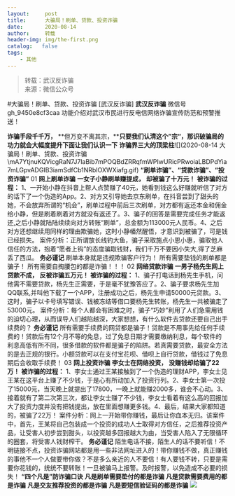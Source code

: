 ```yaml
---
layout:     post
title:      大骗局！刷单、贷款、投资诈骗
date:       2020-08-14
author:     转载
header-img: img/the-first.png
catalog:   false
tags:
    - 其他
---
```


<blockquote><p>转载：武汉反诈骗<br>
来源：微信公众号</p></blockquote>

#大骗局！刷单、贷款、投资诈骗
[武汉反诈骗]
**武汉反诈骗**
微信号gh_9450e8cf3caa
功能介绍对武汉市民进行反电信网络诈骗宣传防范和预警推送！

**诈骗手段千千万，**
**但万变不离其宗，****只要我们认清这个”宗“，****那识破骗局的功力就会大幅度提升****下面让我们认识一下**
**诈骗界三大的顶梁柱**![](2020-08-14
大骗局！刷单、贷款、投资诈骗\\mA7YtjnuKQVicgRaN7J7laBib7mPOQBdZRRqfmWPIwURicPRwoiaLBDPdYia7mLGpvADGIB3iamSdfCb1NRbIOXWXiafg.gif)
**“刷单诈骗”、“贷款诈骗”、“投资诈骗”**
01
**网上刷单诈骗**
**一女子小静刷单赚提成，**
**却被骗了十万元！**
**被诈骗的过程：**
1、一开始小静在抖音上帮人点赞赚了40元，她看到钱这么好赚就听信了对方的话下了一个伪造的App。2、对方又引导她去京东刷单，在抖音尝到了甜头的她，不会放弃所谓的“机会”，刷单过程中前后三次刷单，对方都有返还本金和佣金给小静，但是刷着刷着对方就没有返还了。3、骗子的回答是需要完成任务才能返还,之后小静就陆陆续续向对方转账“刷单”，总金额为113000元人民币。4、之后对方还想继续用同样的理由欺骗她，这时小静幡然醒悟，才意识到被骗了，可是钱已经损失。
案件分析：正所谓放长线钓大鱼，骗子采取施点小恩小惠，骗取他人信任的方法，抱着“愿者上钩”的态度骗取钱财，我们千万不要因小失大,得了芝麻丢了西瓜。
**务必谨记**
刷单本身就是违规欺骗客户行为！
所有需要垫钱的刷单都是骗子！
所有需要自掏腰包的都是诈骗！！！
02
**网络贷款诈骗**
**一男子杨先生网上贷款不成，**
**反被诈骗五万元！**
**被诈骗的过程：**
1、骗子打电话到杨先生手机，问他需不需要贷款，杨先生正需要，于是毫不犹豫答应了。2、骗子要求杨先生加QQ联系,并叫他下载了一个APP，注册成功之后，杨先生申请50000元贷款。3、这时，骗子以卡号填写错误、钱被冻结等借口要杨先生转账，杨先生一共被骗走了53000元。
案件分析：每个人都会有困难之时，骗子“巧妙”利用了人们急需用钱的迫切心理，从而误导人们越陷越深，大家想想，有什么软件去贷款还要自己出手续费的？
**务必谨记**
所有需要手续费的网贷都是骗子！贷款是不用事先给任何手续费的！贷款后有12个月不等的免息，过了免息日期才需要缴纳利息，每个软件的利息高低有所不同，很多借款的软件都是骗子的陷阱。若真需要贷款，最安全方法的是去正规的银行。小额贷款可以在支付宝花呗、借呗上自行贷款，借钱过了免息期后会收取手续费！
03
**网上投资诈骗**
**李女士在网络投资，**
**没赚钱却给骗了22万！**
**被诈骗的过程：**
1、李女士通过王某接触到了一个伪造的理财APP，李女士见王某在这平台上赚了不少钱，于是心有所动加入了投资行列。2、李女士第一次投了15000元，当天晚上就提出了17800，一晚上就能赚2000多，谁会不心动。3、接着就有了第二次第三次，都让李女士赚了不少钱，李女士看着有这么高的回报加大了投资力度并没有把钱提出，放在里面想赚更多钱。4、最后，结果大家都知道的，被骗了22万！
案件分析：网上一开始带你赚钱，最后让你血本无归。该案件中，首先，王某将自己包装成一个投资的成功人士取得对方信任，之后推荐投资产品，让受害人初步尝到甜头，以投资越多回报越大为由，当受害人陷入了无限循环的圈套，将受害人钱财榨干。
**务必谨记**
陌生电话不接，陌生人的话不要听信！不明链接不点，投资诈骗网站都是用一些非法网址进入的！带你赚钱不做，真正赚钱的事他不一个人做要带你做？不是多么亲近的人不要信！有人要钱不转，只要是需要你花钱的，统统不要转账！一旦被骗马上报警。及时报警，以免造成不必要的损失！
**“四个凡是”防诈骗口诀**
**凡是刷单需要垫付的都是诈骗**
**凡是贷款需要费用的都是诈骗**
**凡是交友推荐投资的都是诈骗**
**凡是要短信验证码的都是诈骗**
![]({{site.baseurl}}/postimg/8wBAcE4t1v7CuVQ1TeOt6lMVe52Sq9SiajStJFwqU8P9G1N75jSgibe9ib34zT1DarT7B25vzKlwZGl4BibasT3TicA.jpeg)
